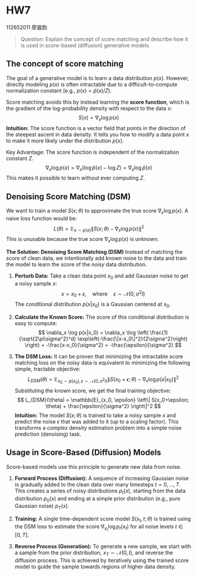 # HW7
112652011 廖晨鈞
> Question: Explain the concept of score matching and describe how it is used in score-based (diffusion) generative models.

## The concept of score matching

The goal of a generative model is to learn a data distribution $p(x)$. However, directly modeling $p(x)$ is often intractable due to a difficult-to-compute normalization constant (e.g., $p(x) = \tilde{p}(x)/Z$).

Score matching avoids this by instead learning the **score function**, which is the gradient of the log-probability density with respect to the data $x$:
$$S(x) = \nabla_x \log p(x)$$
**Intuition:** The score function is a vector field that points in the direction of the steepest ascent in data density. It tells you how to modify a data point $x$ to make it more likely under the distribution $p(x)$.

Key Advantage: The score function is independent of the normalization constant $Z$.
$$ \nabla_x \log p(x) = \nabla_x (\log \tilde{p}(x) - \log Z) = \nabla_x \log \tilde{p}(x) $$
This makes it possible to learn without ever computing $Z$.

## Denoising Score Matching (DSM)

We want to train a model $S(x; \theta)$ to approximate the true score $\nabla_x \log p(x)$. A naive loss function would be:
$$ L(\theta) = \mathbb{E}_{x\sim p(x)}\|S(x; \theta)-\nabla_x\log p(x)\|^2 $$
This is unusable because the true score $\nabla_x\log p(x)$ is unknown.

**The Solution: Denoising Score Matching (DSM)**
Instead of matching the score of clean data, we intentionally add known noise to the data and train the model to learn the score of the *noisy* data distribution.

1.  **Perturb Data:** Take a clean data point $x_0$ and add Gaussian noise to get a noisy sample $x$:
    $$ x = x_0 + \epsilon, \quad \text{where} \quad \epsilon \sim \mathcal{N}(0, \sigma^2 I) $$
    The conditional distribution $p(x|x_0)$ is a Gaussian centered at $x_0$.

2.  **Calculate the Known Score:** The score of this conditional distribution is easy to compute:
    $$ \nabla_x \log p(x|x_0) = \nabla_x \log \left( \frac{1}{\sqrt{2\pi\sigma^2}^d} \exp\left(-\frac{\|x-x_0\|^2}{2\sigma^2}\right) \right) = -\frac{x-x_0}{\sigma^2} = -\frac{\epsilon}{\sigma^2} $$

3.  **The DSM Loss:** It can be proven that minimizing the intractable score matching loss on the noisy data is equivalent to minimizing the following simple, tractable objective:
    $$ L_{DSM}(\theta) = \mathbb{E}_{x_0 \sim p(x_0), \epsilon \sim \mathcal{N}(0, \sigma^2 I)} \left\| S(x_0+\epsilon; \theta) - \nabla_x \log p(x|x_0) \right\|^2 $$
    Substituting the known score, we get the final training objective:
    $$ L_{DSM}(\theta) = \mathbb{E}_{x_0, \epsilon} \left\| S(x_0+\epsilon; \theta) + \frac{\epsilon}{\sigma^2} \right\|^2 $$
**Intuition:** The model $S(x; \theta)$ is trained to take a noisy sample $x$ and predict the noise $\epsilon$ that was added to it (up to a scaling factor). This transforms a complex density estimation problem into a simple noise prediction (denoising) task.

## Usage in Score-Based (Diffusion) Models

Score-based models use this principle to generate new data from noise.

1.  **Forward Process (Diffusion):** A sequence of increasing Gaussian noise is gradually added to the clean data over many timesteps $t=0, \dots, T$. This creates a series of noisy distributions $p_t(x)$, starting from the data distribution $p_0(x)$ and ending at a simple prior distribution (e.g., pure Gaussian noise) $p_T(x)$.

2.  **Training:** A single time-dependent score model $S(x_t, t; \theta)$ is trained using the DSM loss to estimate the score $\nabla_{x_t} \log p_t(x_t)$ for all noise levels $t \in [0, T]$.

3.  **Reverse Process (Generation):** To generate a new sample, we start with a sample from the prior distribution, $x_T \sim \mathcal{N}(0, I)$, and reverse the diffusion process. This is achieved by iteratively using the trained score model to guide the sample towards regions of higher data density. 